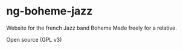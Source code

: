 # ng-boheme-jazz
Website for the french Jazz band Boheme
Made freely for a relative.

Open source (GPL v3)
